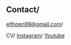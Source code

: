 ## Contact/
elthoen99@gmail.com/

CV/
[Instagram](https://www.instagram.com/evelyn_thoen_art)/
[Youtube](https://www.youtube.com/@Radiance9917)
